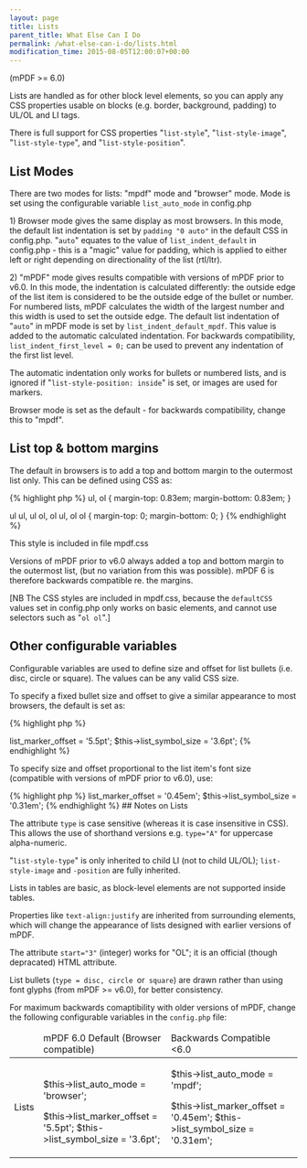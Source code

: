 ```yaml
---
layout: page
title: Lists
parent_title: What Else Can I Do
permalink: /what-else-can-i-do/lists.html
modification_time: 2015-08-05T12:00:07+00:00
---
```


<p>(mPDF &gt;= 6.0)</p>
<p>Lists are handled as for other block level elements, so you can apply any CSS properties usable on blocks (e.g. border, background, padding) to UL/OL and LI tags.</p>
<p>There is full support for CSS properties "<code>list-style</code>", "<code>list-style-image</code>", "<code>list-style-type</code>", and "<code>list-style-position</code>".</p>

## List Modes

<p>There are two modes for lists: "mpdf" mode and "browser" mode. Mode is set using the configurable variable <code>list_auto_mode</code> in <span class="filename">config.php</span></p>
<p>1) Browser mode gives the same display as most browsers. In this mode, the default list indentation is set by <code>padding "0 auto"</code> in the default CSS in <span class="filename">config.php</span>. "<code>auto</code>" equates to the value of <code>list_indent_default</code> in <span class="filename">config.php</span> - this is a "magic" value for padding, which is applied to either left or right depending on directionality of the list (rtl/ltr).</p>
<p>2) "mPDF" mode gives results compatible with versions of mPDF prior to v6.0. In this mode, the indentation is calculated differently: the outside edge of the list item is considered to be the outside edge of the bullet or number. For numbered lists, mPDF calculates the width of the largest number and this width is used to set the outside edge. The default list indentation of "<code>auto</code>" in mPDF mode is set by <code>list_indent_default_mpdf</code>. This value is added to the automatic calculated indentation. For backwards compatibility, <code>list_indent_first_level = 0;</code> can be used to prevent any indentation of the first list level.</p>
<p>The automatic indentation only works for bullets or numbered lists, and is ignored if "<code>list-style-position: inside</code>" is set, or images are used for markers.</p>
<p>Browser mode is set as the default - for backwards compatibility, change this to "mpdf".</p>

## List top &amp; bottom margins

<p>The default in browsers is to add a top and bottom margin to the outermost list only. This can be defined using CSS as:</p>

{% highlight php %}
ul, ol { margin-top: 0.83em; margin-bottom: 0.83em; }

ul ul, ul ol, ol ul, ol ol { margin-top: 0; margin-bottom: 0; }
{% endhighlight %}

<p>This style is included in file <span class="filename">mpdf.css</span></p>
<p>Versions of mPDF prior to v6.0 always added a top and bottom margin to the outermost list, (but no variation from this was possible). mPDF 6 is therefore backwards compatible re. the margins.</p>
<p>[NB The CSS styles are included in <span class="filename">mpdf.css</span>, because the <code>defaultCSS</code> values set in <span class="filename">config.php</span> only works on basic elements, and cannot use selectors such as "<code>ol ol</code>".]</p>

## Other configurable variables

<p>Configurable variables are used to define size and offset for list bullets (i.e. disc, circle or square). The values can be any valid CSS size.</p>
<p>To specify a fixed bullet size and offset to give a similar appearance to most browsers, the default is set as:</p>
<ul> </li>
</ul>

{% highlight php %}
<?php

$this->list_marker_offset = '5.5pt';

$this->list_symbol_size = '3.6pt';
{% endhighlight %}

<p>To specify size and offset proportional to the list item's font size (compatible with versions of mPDF prior to v6.0), use:</p>
<ul> </li>
</ul>

{% highlight php %}
<?php

$this->list_marker_offset = '0.45em';

$this->list_symbol_size = '0.31em';
{% endhighlight %}

## Notes on Lists

<p>The attribute <code>type</code> is case sensitive (whereas it is case insensitive in CSS). This allows the use of shorthand versions e.g. <code>type="A"</code> for uppercase alpha-numeric.</p>
<p>"<code>list-style-type</code>" is only inherited to child LI (not to child UL/OL); <code>list-style-image</code> and <code>-position</code> are fully inherited.</p>
<p>Lists in tables are basic, as block-level elements are not supported inside tables.</p>
<p>Properties like <code>text-align:justify</code> are inherited from surrounding elements, which will change the appearance of lists designed with earlier versions of mPDF.</p>
<p>The attribute <code>start="3"</code> (integer) works for "OL"; it is an official (though depracated) HTML attribute.</p>
<p>List bullets (<code>type = disc, circle </code>or<code> square</code>) are drawn rather than using font glyphs (from mPDF &gt;= v6.0), for better consistency.</p>
<p>For maximum backwards comaptibility with older versions of mPDF, change the following configurable variables in the <code>config.php</code> file:</p>
<table class="table"> <thead>
<tr>
<td>

</td>
<td>mPDF 6.0 Default (Browser compatible)

</td>
<td>Backwards Compatible &lt;6.0

</td>
</tr>
</thead> <tbody>
<tr>
<td>Lists</td>
<td>
<p>$this-&gt;list_auto_mode = 'browser';</p>
$this-&gt;list_marker_offset = '5.5pt';

$this-&gt;list_symbol_size = '3.6pt';</td>
<td>
<p>$this-&gt;list_auto_mode = 'mpdf';</p>
<p>$this-&gt;list_marker_offset = '0.45em';

$this-&gt;list_symbol_size = '0.31em';</p>
</td>
</tr>
</tbody> </table>
